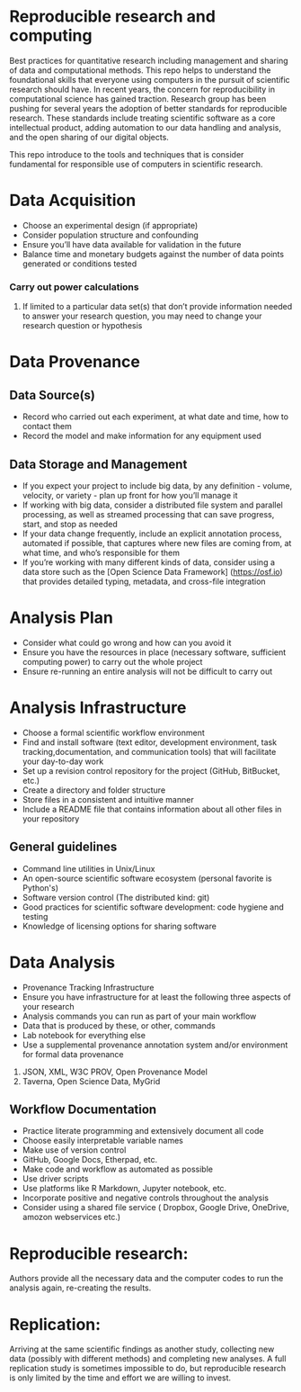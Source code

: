 # Reproducible research and computing

Best practices for quantitative research including management and sharing of data and computational methods.
This repo helps to understand the foundational skills that everyone using computers in the pursuit of scientific research should have.
In recent years, the concern for reproducibility in computational science has gained traction. Research group has been pushing for several years the adoption of better standards for reproducible research.
These standards include treating scientific software as a core intellectual product, adding automation to our data handling and analysis, and the open sharing of our digital objects.

This repo  introduce to the tools and techniques that is consider fundamental for responsible use of computers in scientific research.

# Data Acquisition
- Choose an experimental design (if appropriate)
- Consider population structure and confounding
- Ensure you’ll have data available for validation in the future
- Balance time and monetary budgets against the number of data points generated or conditions tested
### Carry out power calculations
1.  If limited to a particular data set(s) that don’t provide information needed to answer your research question, you may need to change your research question
or hypothesis

# Data Provenance
## Data Source(s)
- Record who carried out each experiment, at what date and time, how to contact them
- Record the model and make information for any equipment used
## Data Storage and Management
- If you expect your project to include big data, by any definition - volume, velocity, or variety - plan up front for how you’ll manage it
- If working with big data, consider a distributed file system and parallel processing, as well as streamed processing that can save progress, start,
and stop as needed
- If your data change frequently, include an explicit annotation process, automated if possible, that captures where new files are coming from, at
what time, and who’s responsible for them 
- If you’re working with many different kinds of data, consider using a data store such as the [Open Science Data Framework] (https://osf.io) that provides detailed
typing, metadata, and cross-file integration

# Analysis Plan
* Consider what could go wrong and how can you avoid it
* Ensure you have the resources in place (necessary software, sufficient computing power) to carry out the whole project
* Ensure re-running an entire analysis will not be difficult to carry out

# Analysis Infrastructure
* Choose a formal scientific workflow environment
* Find and install software (text editor, development environment, task tracking,documentation, and communication tools) that will facilitate your day-to-day work
* Set up a revision control repository for the project (GitHub, BitBucket, etc.)
* Create a directory and folder structure
* Store files in a consistent and intuitive manner
* Include a README file that contains information about all other files in your repository
## General guidelines
- Command line utilities in Unix/Linux
- An open-source scientific software ecosystem (personal favorite is Python's)
- Software version control (The distributed kind:  git)
- Good practices for scientific software development: code hygiene and testing
- Knowledge of licensing options for sharing software

# Data Analysis
* Provenance Tracking Infrastructure
* Ensure you have infrastructure for at least the following three aspects of your
research
* Analysis commands you can run as part of your main workflow
* Data that is produced by these, or other, commands
* Lab notebook for everything else
* Use a supplemental provenance annotation system and/or environment for formal data provenance
1. JSON, XML, W3C PROV, Open Provenance Model
2. Taverna, Open Science Data, MyGrid

## Workflow Documentation
- Practice literate programming and extensively document all code
- Choose easily interpretable variable names
- Make use of version control
- GitHub, Google Docs, Etherpad, etc.
- Make code and workflow as automated as possible
- Use driver scripts
- Use platforms like R Markdown, Jupyter notebook, etc.
- Incorporate positive and negative controls throughout the analysis
- Consider using a shared file service ( Dropbox, Google Drive, OneDrive, amozon webservices etc.)

# Reproducible research: 

Authors provide all the necessary data and the computer codes to run the analysis again, re-creating the results.

# Replication: 

Arriving at the same scientific findings as another study, collecting new data (possibly with different methods) and completing new analyses. 
A full replication study is sometimes impossible to do, but reproducible research is only limited by the time and effort we are willing to invest.